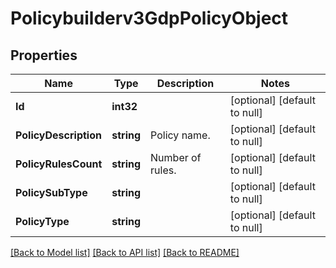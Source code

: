 # Policybuilderv3GdpPolicyObject

## Properties
Name | Type | Description | Notes
------------ | ------------- | ------------- | -------------
**Id** | **int32** |  | [optional] [default to null]
**PolicyDescription** | **string** | Policy name. | [optional] [default to null]
**PolicyRulesCount** | **string** | Number of rules. | [optional] [default to null]
**PolicySubType** | **string** |  | [optional] [default to null]
**PolicyType** | **string** |  | [optional] [default to null]

[[Back to Model list]](../README.md#documentation-for-models) [[Back to API list]](../README.md#documentation-for-api-endpoints) [[Back to README]](../README.md)

